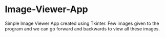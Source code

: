 # Image-Viewer-App
Simple Image Viewer App created using Tkinter. Few images given to the program and we can go forward and backwards to view all these images.
